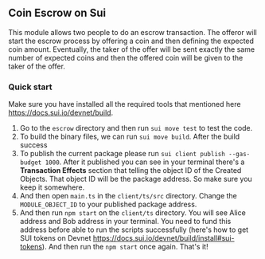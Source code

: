 ## Coin Escrow on Sui

This module allows two people to do an escrow transaction. The offeror will start the escrow process by offering a coin and then defining the expected coin amount. Eventually, the taker of the offer will be sent exactly the same number of expected coins and then the offered coin will be given to the taker of the offer.

### Quick start
Make sure you have installed all the required tools that mentioned here https://docs.sui.io/devnet/build.
1. Go to the `escrow` directory and then run `sui move test` to test the code.
2. To build the binary files, we can run `sui move build`. After the build success 
3. To publish the current package please run `sui client publish --gas-budget 1000`. After it published you can see in your terminal there's a **Transaction Effects** section that telling the object ID of the Created Objects. That object ID will be the package address. So make sure you keep it somewhere.
4. And then open `main.ts` in the `client/ts/src` directory. Change the `MODULE_OBJECT_ID` to your published package address.
5. And then run `npm start` on the `client/ts` directory. You will see Alice address and Bob address in your terminal. You need to fund this address before able to run the scripts successfully (here's how to get SUI tokens on Devnet https://docs.sui.io/devnet/build/install#sui-tokens). And then run the `npm start` once again. That's it!
